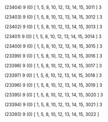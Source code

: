 (23404) 9 (0) [ 1, 5, 8, 10, 12, 13, 14, 15, 3011 ] 3 


(23403) 9 (0) [ 1, 5, 8, 10, 12, 13, 14, 15, 3012 ] 3 


(23402) 9 (0) [ 1, 5, 8, 10, 12, 13, 14, 15, 3013 ] 3 


(23401) 9 (0) [ 1, 5, 8, 10, 12, 13, 14, 15, 3014 ] 3 


(23400) 9 (0) [ 1, 5, 8, 10, 12, 13, 14, 15, 3015 ] 3 


(23399) 9 (0) [ 1, 5, 8, 10, 12, 13, 14, 15, 3016 ] 3 


(23398) 9 (0) [ 1, 5, 8, 10, 12, 13, 14, 15, 3017 ] 3 


(23397) 9 (0) [ 1, 5, 8, 10, 12, 13, 14, 15, 3018 ] 3 


(23396) 9 (0) [ 1, 5, 8, 10, 12, 13, 14, 15, 3019 ] 3 


(23395) 9 (0) [ 1, 5, 8, 10, 12, 13, 14, 15, 3020 ] 3 


(23394) 9 (0) [ 1, 5, 8, 10, 12, 13, 14, 15, 3021 ] 3 


(23393) 9 (0) [ 1, 5, 8, 10, 12, 13, 14, 15, 3022 ]  

